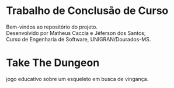 # Trabalho de Conclusão de Curso
Bem-vindos ao repositório do projeto.</br>
Desenvolvido por Matheus Caccia e Jéferson dos Santos;</br>
Curso de Engenharia de Software, UNIGRAN/Dourados-MS.
# Take The Dungeon
jogo educativo sobre um esqueleto em busca de vingança.
